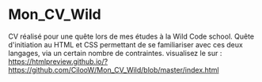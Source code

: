# Mon_CV_Wild

CV réalisé pour une quête lors de mes études à la Wild Code school. 
Quête d'initiation au HTML et CSS permettant de se familiariser avec ces deux langages, via un certain nombre de contraintes.
visualisez le sur :
https://htmlpreview.github.io/?https://github.com/CilooW/Mon_CV_Wild/blob/master/index.html
